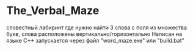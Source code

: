# The_Verbal_Maze
словестный лабиринт где нужно найти 3 слова с поля из множества букв, слова расположены вертикально/горизонтально
Написан на языке С++
запускается через файл "word_maze.exe" или "build.bat"
